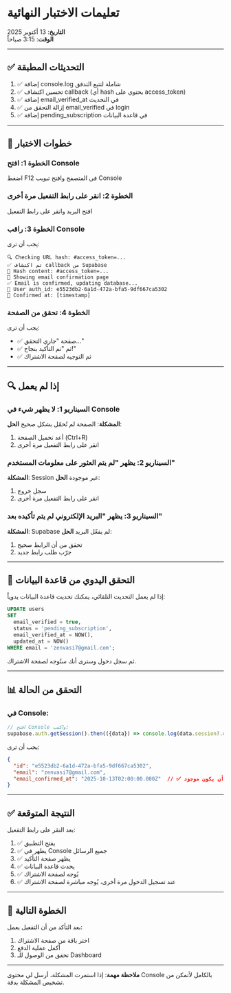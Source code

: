 # تعليمات الاختبار النهائية

**التاريخ**: 13 أكتوبر 2025  
**الوقت**: 3:15 صباحاً

---

## ✅ التحديثات المطبقة

1. ✅ إضافة console.log شاملة لتتبع التدفق
2. ✅ تحسين اكتشاف callback (أي hash يحتوي على access_token)
3. ✅ إضافة email_verified_at في التحديث
4. ✅ إزالة التحقق من email_verified في login
5. ✅ إضافة pending_subscription في قاعدة البيانات

---

## 🧪 خطوات الاختبار

### الخطوة 1: افتح Console
اضغط F12 في المتصفح وافتح تبويب Console

### الخطوة 2: انقر على رابط التفعيل مرة أخرى
افتح البريد وانقر على رابط التفعيل

### الخطوة 3: راقب Console
يجب أن ترى:

```
🔍 Checking URL hash: #access_token=...
✅ تم اكتشاف callback من Supabase
📝 Hash content: #access_token=...
📧 Showing email confirmation page
✅ Email is confirmed, updating database...
📧 User auth_id: e5523db2-6a1d-472a-bfa5-9df667ca5302
📅 Confirmed at: [timestamp]
```

### الخطوة 4: تحقق من الصفحة
يجب أن ترى:
- ✅ صفحة "جاري التحقق..."
- ✅ ثم "تم التأكيد بنجاح!"
- ✅ ثم التوجيه لصفحة الاشتراك

---

## 🔍 إذا لم يعمل

### السيناريو 1: لا يظهر شيء في Console
**المشكلة**: الصفحة لم تُحمّل بشكل صحيح
**الحل**: 
1. أعد تحميل الصفحة (Ctrl+R)
2. انقر على رابط التفعيل مرة أخرى

### السيناريو 2: يظهر "لم يتم العثور على معلومات المستخدم"
**المشكلة**: Session غير موجودة
**الحل**:
1. سجل خروج
2. انقر على رابط التفعيل مرة أخرى

### السيناريو 3: يظهر "البريد الإلكتروني لم يتم تأكيده بعد"
**المشكلة**: Supabase لم يفعّل البريد
**الحل**:
1. تحقق من أن الرابط صحيح
2. جرّب طلب رابط جديد

---

## 🔧 التحقق اليدوي من قاعدة البيانات

إذا لم يعمل التحديث التلقائي، يمكنك تحديث قاعدة البيانات يدوياً:

```sql
UPDATE users
SET 
  email_verified = true,
  status = 'pending_subscription',
  email_verified_at = NOW(),
  updated_at = NOW()
WHERE email = 'zenvasi7@gmail.com';
```

ثم سجل دخول وسترى أنك ستُوجه لصفحة الاشتراك.

---

## 📊 التحقق من الحالة

### في Console:
```javascript
// افتح Console واكتب:
supabase.auth.getSession().then(({data}) => console.log(data.session?.user))
```

يجب أن ترى:
```json
{
  "id": "e5523db2-6a1d-472a-bfa5-9df667ca5302",
  "email": "zenvasi7@gmail.com",
  "email_confirmed_at": "2025-10-13T02:00:00.000Z"  // ✅ يجب أن يكون موجود
}
```

---

## ✅ النتيجة المتوقعة

بعد النقر على رابط التفعيل:

1. ✅ يفتح التطبيق
2. ✅ يظهر في Console جميع الرسائل
3. ✅ يظهر صفحة التأكيد
4. ✅ يحدث قاعدة البيانات
5. ✅ يُوجه لصفحة الاشتراك
6. ✅ عند تسجيل الدخول مرة أخرى، يُوجه مباشرة لصفحة الاشتراك

---

## 🎯 الخطوة التالية

بعد التأكد من أن التفعيل يعمل:

1. اختر باقة من صفحة الاشتراك
2. أكمل عملية الدفع
3. تحقق من الوصول للـ Dashboard

---

**ملاحظة مهمة**: إذا استمرت المشكلة، أرسل لي محتوى Console بالكامل لأتمكن من تشخيص المشكلة بدقة.
